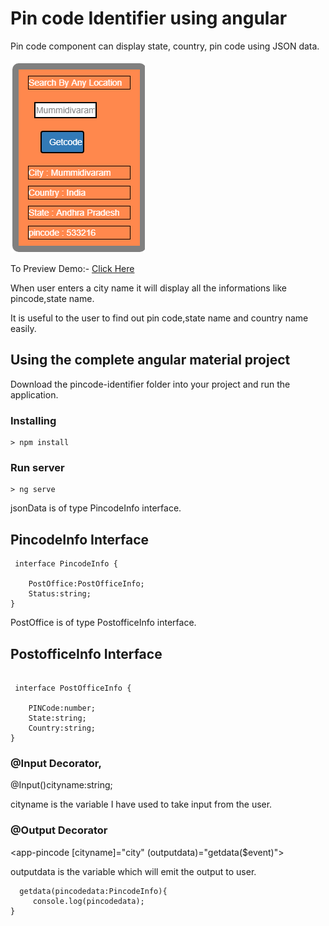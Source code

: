 

  # Pin code Identifier using angular 
  Pin code component can display state, country, pin code using JSON data.
 
  <P><img src="\demo-image\demoimage.png"></P>
 
 To Preview Demo:- [Click Here](https://stackblitz.com/edit/angular-uwuac8?embed=1&file=src/app/pincode/pincode.component.ts&hideNavigation=1&view=preview)
 
 When user enters a city name it will display all the informations like pincode,state name.
 
 It is useful to the user to find out pin code,state name and country name easily.
 

## Using the complete angular material project

Download the pincode-identifier folder into your project and run the application.

### Installing

```
> npm install
```

### Run server

```
> ng serve
```

  jsonData is of type PincodeInfo interface.
 
 ## PincodeInfo Interface
```
 interface PincodeInfo {  

    PostOffice:PostOfficeInfo;
    Status:string;
}

```

PostOffice is of type PostofficeInfo interface.

## PostofficeInfo Interface
```

 interface PostOfficeInfo {

    PINCode:number;
    State:string;
    Country:string;
}
```



 ### @Input Decorator,
 
 @Input()cityname:string;
 
 cityname is the variable I have used to take input from the user.
 
 
 ### @Output Decorator
<app-pincode [cityname]="city" (outputdata)="getdata($event)"></app-pincode>

outputdata is the variable which will emit the output to user.
 ```
   getdata(pincodedata:PincodeInfo){
	  console.log(pincodedata);
}
```
 




  
            
